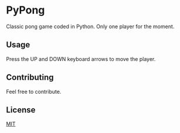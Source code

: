 # PyPong
Classic pong game coded in Python. Only one player for the moment.

## Usage
Press the UP and DOWN keyboard arrows to move the player.

## Contributing
Feel free to contribute.

## License
[MIT](https://choosealicense.com/licenses/mit/)
